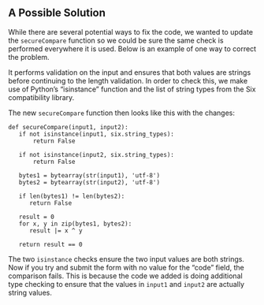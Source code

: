 ## A Possible Solution

While there are several potential ways to fix the code, we wanted to update the `secureCompare` function so we could be sure the same check is performed everywhere it is used. Below is an example of one way to correct the problem. 

It performs validation on the input and ensures that both values are strings before continuing to the length validation. In order to check this, we make use of Python’s “isinstance” function and the list of string types from the Six compatibility library.

The new `secureCompare` function then looks like this with the changes:

```
def secureCompare(input1, input2):
   if not isinstance(input1, six.string_types):
       return False

   if not isinstance(input2, six.string_types):
       return False

   bytes1 = bytearray(str(input1), 'utf-8')
   bytes2 = bytearray(str(input2), 'utf-8')

   if len(bytes1) != len(bytes2):
      return False
   
   result = 0
   for x, y in zip(bytes1, bytes2):
      result |= x ^ y

   return result == 0
```

The two `isinstance` checks ensure the two input values are both strings. Now if you try and submit the form with no value for the “code” field, the comparison fails. This is because the code we added is doing additional type checking to ensure that the values in `input1` and `input2` are actually string values.
